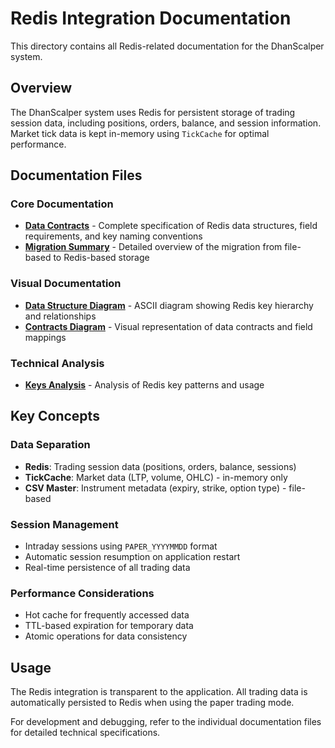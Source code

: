 # Redis Integration Documentation

This directory contains all Redis-related documentation for the DhanScalper system.

## Overview

The DhanScalper system uses Redis for persistent storage of trading session data, including positions, orders, balance, and session information. Market tick data is kept in-memory using `TickCache` for optimal performance.

## Documentation Files

### Core Documentation
- **[Data Contracts](redis_data_contracts.md)** - Complete specification of Redis data structures, field requirements, and key naming conventions
- **[Migration Summary](REDIS_MIGRATION_SUMMARY.md)** - Detailed overview of the migration from file-based to Redis-based storage

### Visual Documentation
- **[Data Structure Diagram](redis_structure_diagram.txt)** - ASCII diagram showing Redis key hierarchy and relationships
- **[Contracts Diagram](redis_contracts_diagram.txt)** - Visual representation of data contracts and field mappings

### Technical Analysis
- **[Keys Analysis](redis_keys_analysis.md)** - Analysis of Redis key patterns and usage

## Key Concepts

### Data Separation
- **Redis**: Trading session data (positions, orders, balance, sessions)
- **TickCache**: Market data (LTP, volume, OHLC) - in-memory only
- **CSV Master**: Instrument metadata (expiry, strike, option type) - file-based

### Session Management
- Intraday sessions using `PAPER_YYYYMMDD` format
- Automatic session resumption on application restart
- Real-time persistence of all trading data

### Performance Considerations
- Hot cache for frequently accessed data
- TTL-based expiration for temporary data
- Atomic operations for data consistency

## Usage

The Redis integration is transparent to the application. All trading data is automatically persisted to Redis when using the paper trading mode.

For development and debugging, refer to the individual documentation files for detailed technical specifications.
